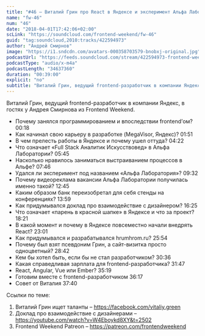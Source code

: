 ```yaml
---
title: "#46 – Виталий Грин про React в Яндексе и эксперимент Альфа Лаборатории"
name: "fw-46"
num: "46"
date: "2018-04-01T17:42:06+02:00"
scLink: "https://soundcloud.com/frontend-weekend/fw-46"
guid: "tag:soundcloud,2010:tracks/422594973"
author: "Андрей Смирнов"
image: "https://i1.sndcdn.com/avatars-000358703579-bnobxj-original.jpg"
podcastUrl: "https://feeds.soundcloud.com/stream/422594973-frontend-weekend-fw-46.m4a"
podcastType: "audio/x-m4a"
podcastLength: "34637360"
duration: "00:39:00"
explicit: "no"
subtitle: "Виталий Грин, ведущий frontend-разработчик в компании Яндекс, в гостях у Андрея Смирнова из Frontend Weekend.  "
---
```

Виталий Грин, ведущий frontend-разработчик в компании Яндекс, в гостях у Андрея Смирнова из Frontend Weekend.  

- Почему занялся программированием и впоследствии frontend’ом? <timecode>00:18</timecode>
- Как начинал свою карьеру в разработке (MegaVisor, Яндекс)? <timecode>01:51</timecode>
- В чем прелесть работы в Яндексе и почему ушел оттуда? <timecode>04:22</timecode>
- Что означает «Full Stack Аналитик Искусствовед» в Альфа Лаборатории? <timecode>05:45</timecode>
- Насколько нравилось заниматься выстраиванием процессов в Альфе? <timecode>07:46</timecode>
- Удался ли эксперимент под названием «Альфа Лаборатория»? <timecode>09:32</timecode>
- Почему видеореклама вакансии Альфа Лаборатории получилась именно такой? <timecode>12:45</timecode>
- Каким образом банк переизобретал для себя стенды на конференциях? <timecode>13:59</timecode>
- Как придумывался доклад про взаимодействие с дизайнером? <timecode>16:25</timecode>
- Что означает «парень в красной шапке» в Яндексе и что за проект? <timecode>18:21</timecode>
- В какой момент и почему в Яндексе повсеместно начали внедрять React? <timecode>23:01</timecode>
- Как придумывался и разрабатывался hrumhrom.ru? <timecode>25:54</timecode>
- Почему был взят псевдоним Грин, а сайт-визитка просто одноцветный? <timecode>28:42</timecode>
- Кем бы хотел быть, если бы не стал разработчиком? <timecode>30:36</timecode>
- Какая справедливая зарплата для frontend-разработчика? <timecode>31:47</timecode>
- React, Angular, Vue или Ember? <timecode>35:19</timecode>
- Готовим вместе с frontend-разработчиком <timecode>36:17</timecode>
- Совет от Виталия <timecode>37:40</timecode>

Ссылки по теме:
1) Виталий Грин ищет таланты – https://facebook.com/vitaliy.green
2) Доклад про взаимодействие с дизайнерами – https://youtube.com/watch?v=W4Eboykd8XY&t=2502
3) Frontend Weekend Patreon – https://patreon.com/frontendweekend